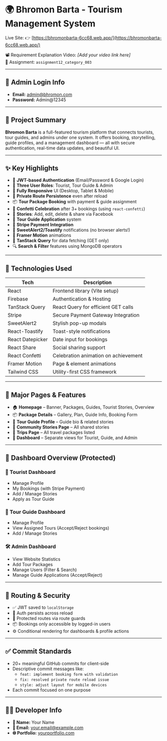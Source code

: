 # 🌍 Bhromon Barta - Tourism Management System

Live Site: 👉 [https://bhromonbarta-6cc68.web.app/](https://bhromonbarta-6cc68.web.app/)

📽️ Requirement Explanation Video: *[Add your video link here]*  
📁 Assignment: `assignment12_category_003`

---

## 🔐 Admin Login Info

- **Email:** admin@bhromon.com  
- **Password:** Admin@12345

---

## 🧭 Project Summary

**Bhromon Barta** is a full-featured tourism platform that connects tourists, tour guides, and admins under one system. It offers booking, storytelling, guide profiles, and a management dashboard — all with secure authentication, real-time data updates, and beautiful UI.

---

## ✨ Key Highlights

- 🔐 **JWT-based Authentication** (Email/Password & Google Login)
- 👥 **Three User Roles**: Tourist, Tour Guide & Admin
- 📱 **Fully Responsive** UI (Desktop, Tablet & Mobile)
- 💾 **Private Route Persistence** even after reload
- 📦 **Tour Package Booking** with payment & guide assignment
- 🎉 **Confetti Celebration** after 3+ bookings (using `react-confetti`)
- 📸 **Stories**: Add, edit, delete & share via Facebook
- 💼 **Tour Guide Application** system
- 🧾 **Stripe Payment Integration**
- 🔔 **SweetAlert2/Toastify** notifications (no browser alerts!)
- 🚀 **Framer Motion** animations
- 📡 **TanStack Query** for data fetching (GET only)
- 🔍 **Search & Filter** features using MongoDB operators

---

## 🧪 Technologies Used

| Tech             | Description                          |
|------------------|--------------------------------------|
| React            | Frontend library (Vite setup)        |
| Firebase         | Authentication & Hosting             |
| TanStack Query   | React Query for efficient GET calls  |
| Stripe           | Secure Payment Gateway Integration   |
| SweetAlert2      | Stylish pop-up modals                |
| React-Toastify   | Toast-style notifications            |
| React Datepicker | Date input for bookings              |
| React Share      | Social sharing support               |
| React Confetti   | Celebration animation on achievement |
| Framer Motion    | Page & element animations            |
| Tailwind CSS     | Utility-first CSS framework          |

---
## 📸 Major Pages & Features

- 🏠 **Homepage** – Banner, Packages, Guides, Tourist Stories, Overview  
- 📦 **Package Details** – Gallery, Plan, Guide Info, Booking Form  
- 👤 **Tour Guide Profile** – Guide bio & related stories  
- 📝 **Community Stories Page** – All shared stories  
- 📍 **Trips Page** – All travel packages listed  
- 💼 **Dashboard** – Separate views for Tourist, Guide, and Admin  

---

## 🧾 Dashboard Overview (Protected)

### 🎒 Tourist Dashboard
- Manage Profile  
- My Bookings (with Stripe Payment)  
- Add / Manage Stories  
- Apply as Tour Guide  

### 🧭 Tour Guide Dashboard
- Manage Profile  
- View Assigned Tours (Accept/Reject bookings)  
- Add / Manage Stories  

### 🛠 Admin Dashboard
- View Website Statistics  
- Add Tour Packages  
- Manage Users (Filter & Search)  
- Manage Guide Applications (Accept/Reject)  

---

## 🔐 Routing & Security

- ✅ JWT saved to `localStorage`  
- 🔁 Auth persists across reload  
- 🔐 Protected routes via route guards  
- 📦 Bookings only accessible by logged-in users  
- ⚙️ Conditional rendering for dashboards & profile actions  

---

## ✅ Commit Standards

- 20+ meaningful GitHub commits for client-side  
- Descriptive commit messages like:  
  - `feat: implement booking form with validation`  
  - `fix: resolved private route reload issue`  
  - `style: adjust layout for mobile devices`  
- Each commit focused on one purpose  

---

## 👨‍💻 Developer Info

- **👤 Name:** Your Name  
- **📧 Email:** your.email@example.com  
- **🌐 Portfolio:** [yourportfolio.com](https://mazed-portfolio.netlify.app/)  


